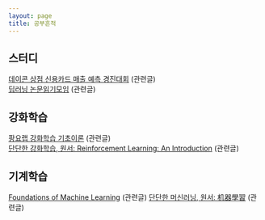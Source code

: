 ```yaml
---
layout: page
title: 공부흔적
---
```


## 스터디
[데이콘 상점 신용카드 매출 예측 경진대회](https://www.dacon.io/competitions/official/140472/overview/) (관련글)  
[딥러닝 논문읽기모임](https://www.youtube.com/channel/UCDULrK2OJsiDhFroa2Aj_LQ) (관련글)

## 강화학습
[팡요랩 강화학습 기초이론](https://www.youtube.com/watch?v=wYgyiCEkwC8&list=PLpRS2w0xWHTcTZyyX8LMmtbcMXpd3s4TU) (관련글)  
[단단한 강화학습, 원서: Reinforcement Learning: An Introduction](http://www.yes24.com/Product/Goods/89605439) (관련글)

## 기계학습
[Foundations of Machine Learning](https://cs.nyu.edu/~mohri/mlbook/) (관련글)
[단단한 머신러닝, 원서: 机器學習](http://www.yes24.com/Product/Goods/88440860) (관련글)